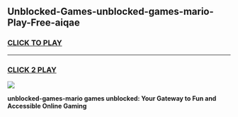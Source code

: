 
## Unblocked-Games-unblocked-games-mario-Play-Free-aiqae
<h3>
<a href="https://premium76.site?title=unblocked-games-mario&ref=19M">CLICK TO PLAY</a></h3>
<hr>

<h3>
<a href="https://premium76.site?title=unblocked-games-mario&ref=19M">CLICK 2 PLAY</a>
  
</h3>

<a href="https://premium76.site?title=unblocked-games-mario&ref=19M"><img src="https://clearcache.store/games.png"></a>


**unblocked-games-mario games unblocked: Your Gateway to Fun and Accessible Online Gaming**

